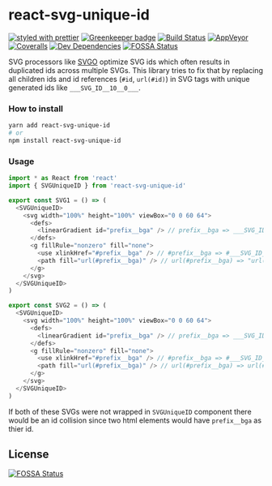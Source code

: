 # react-svg-unique-id

[![styled with prettier](https://img.shields.io/badge/styled_with-prettier-ff69b4.svg)](https://github.com/prettier/prettier)
[![Greenkeeper badge](https://badges.greenkeeper.io/elderapo/react-svg-unique-id.svg)](https://greenkeeper.io/)
[![Build Status](https://travis-ci.org/elderapo/react-svg-unique-id.svg?branch=master)](https://travis-ci.org/elderapo/react-svg-unique-id)
[![AppVeyor](https://ci.appveyor.com/api/projects/status/semjnuvpwjrtgj99?svg=true)](https://ci.appveyor.com/project/elderapo/react-svg-unique-id)
[![Coveralls](https://img.shields.io/coveralls/elderapo/react-svg-unique-id.svg)](https://coveralls.io/github/elderapo/react-svg-unique-id)
[![Dev Dependencies](https://david-dm.org/elderapo/react-svg-unique-id/dev-status.svg)](https://david-dm.org/elderapo/react-svg-unique-id?type=dev)
[![FOSSA Status](https://app.fossa.io/api/projects/git%2Bgithub.com%2Felderapo%2Freact-svg-unique-id.svg?type=shield)](https://app.fossa.io/projects/git%2Bgithub.com%2Felderapo%2Freact-svg-unique-id?ref=badge_shield)

SVG processors like [SVGO](https://github.com/svg/svgo) optimize SVG ids which often results in duplicated ids across multiple SVGs. This library tries to fix that by replacing all children ids and id references (`#id`, `url(#id)`) in SVG tags with unique generated ids like `___SVG_ID__10__0___`.

### How to install

```bash
yarn add react-svg-unique-id
# or
npm install react-svg-unique-id
```

### Usage

```typescript
import * as React from 'react'
import { SVGUniqueID } from 'react-svg-unique-id'

export const SVG1 = () => (
  <SVGUniqueID>
    <svg width="100%" height="100%" viewBox="0 0 60 64">
      <defs>
        <linearGradient id="prefix__bga" /> // prefix__bga => ___SVG_ID__0__0___
      </defs>
      <g fillRule="nonzero" fill="none">
        <use xlinkHref="#prefix__bga" /> // #prefix__bga => #___SVG_ID__0__0___
        <path fill="url(#prefix__bga)" /> // url(#prefix__bga) => "url(#___SVG_ID__0__0___)
      </g>
    </svg>
  </SVGUniqueID>
)

export const SVG2 = () => (
  <SVGUniqueID>
    <svg width="100%" height="100%" viewBox="0 0 60 64">
      <defs>
        <linearGradient id="prefix__bga" /> // prefix__bga => ___SVG_ID__1__0___
      </defs>
      <g fillRule="nonzero" fill="none">
        <use xlinkHref="#prefix__bga" /> // #prefix__bga => #___SVG_ID__1__0___
        <path fill="url(#prefix__bga)" /> // url(#prefix__bga) => url(#___SVG_ID__1__0___)
      </g>
    </svg>
  </SVGUniqueID>
)
```

If both of these SVGs were not wrapped in `SVGUniqueID` component there would be an id collision since two html elements would have `prefix__bga` as thier id.


## License
[![FOSSA Status](https://app.fossa.io/api/projects/git%2Bgithub.com%2Felderapo%2Freact-svg-unique-id.svg?type=large)](https://app.fossa.io/projects/git%2Bgithub.com%2Felderapo%2Freact-svg-unique-id?ref=badge_large)
